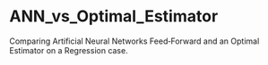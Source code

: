 # ANN_vs_Optimal_Estimator
Comparing Artificial Neural Networks Feed‑Forward and an Optimal Estimator on a Regression case.
